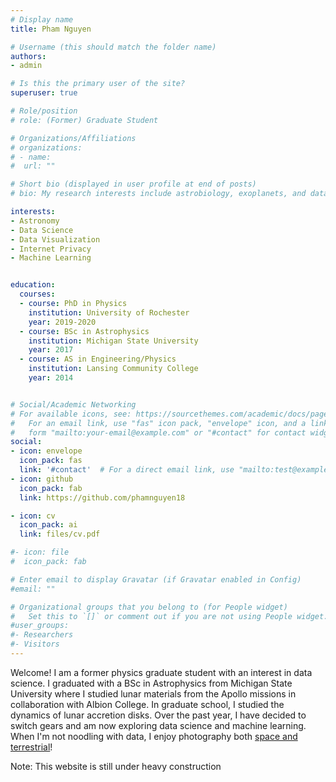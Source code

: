```yaml
---
# Display name
title: Pham Nguyen

# Username (this should match the folder name)
authors:
- admin

# Is this the primary user of the site?
superuser: true

# Role/position
# role: (Former) Graduate Student

# Organizations/Affiliations
# organizations:
# - name: 
#  url: ""

# Short bio (displayed in user profile at end of posts)
# bio: My research interests include astrobiology, exoplanets, and data science.

interests:
- Astronomy
- Data Science
- Data Visualization
- Internet Privacy
- Machine Learning


education:
  courses:
  - course: PhD in Physics
    institution: University of Rochester
    year: 2019-2020
  - course: BSc in Astrophysics
    institution: Michigan State University
    year: 2017
  - course: AS in Engineering/Physics
    institution: Lansing Community College
    year: 2014


# Social/Academic Networking
# For available icons, see: https://sourcethemes.com/academic/docs/page-builder/#icons
#   For an email link, use "fas" icon pack, "envelope" icon, and a link in the
#   form "mailto:your-email@example.com" or "#contact" for contact widget.
social:
- icon: envelope
  icon_pack: fas
  link: '#contact'  # For a direct email link, use "mailto:test@example.org".
- icon: github
  icon_pack: fab
  link: https://github.com/phamnguyen18

- icon: cv
  icon_pack: ai
  link: files/cv.pdf

#- icon: file
#  icon_pack: fab

# Enter email to display Gravatar (if Gravatar enabled in Config)
#email: ""

# Organizational groups that you belong to (for People widget)
#   Set this to `[]` or comment out if you are not using People widget.
#user_groups:
#- Researchers
#- Visitors
---
```


Welcome! I am a former physics graduate student with an interest in data science. I graduated with a BSc in Astrophysics from Michigan State University where I studied lunar materials from the Apollo missions in collaboration with Albion College. In graduate school, I studied the dynamics of lunar accretion disks. Over the past year, I have decided to switch gears and am now exploring data science and machine learning. When I'm not noodling with data, I enjoy photography both [space and terrestrial](https://pixelfed.social/LunaAndTerra)!   

Note: This website is still under heavy construction
